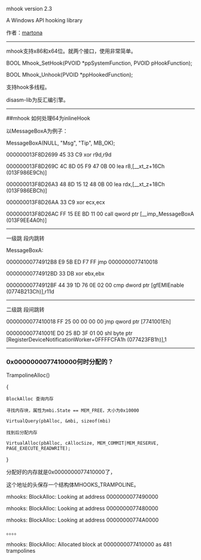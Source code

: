  mhook version 2.3

A Windows API hooking library


作者：[martona](https://github.com/martona/mhook)

---

mhook支持x86和x64位。就两个接口，使用非常简单。

BOOL Mhook_SetHook(PVOID *ppSystemFunction, PVOID pHookFunction);

BOOL Mhook_Unhook(PVOID *ppHookedFunction);

支持hook多线程。

disasm-lib为反汇编引擎。

---

##mhook 如何处理64为inlineHook

以MessageBoxA为例子：

MessageBoxA(NULL, "Msg", "Tip", MB_OK);

000000013F8D2699 45 33 C9             xor         r9d,r9d  

000000013F8D269C 4C 8D 05 F9 47 0B 00 lea         r8,[__xt_z+16Ch (013F986E9Ch)] 
 
000000013F8D26A3 48 8D 15 12 48 0B 00 lea         rdx,[__xt_z+18Ch (013F986EBCh)]
  
000000013F8D26AA 33 C9                xor         ecx,ecx  

000000013F8D26AC FF 15 EE BD 11 00    call        qword ptr [__imp_MessageBoxA (013F9EE4A0h)]  

---

一级跳 段内跳转

MessageBoxA:

00000000774912B8 E9 5B ED F7 FF       jmp         0000000077410018  

00000000774912BD 33 DB                xor         ebx,ebx  

00000000774912BF 44 39 1D 76 0E 02 00 cmp         dword ptr [gfEMIEnable (0774B213Ch)],r11d  

---

二级跳 段间跳转

0000000077410018 FF 25 00 00 00 00    jmp         qword ptr [7741001Eh]  

000000007741001E D0 25 8D 3F 01 00    shl         byte ptr [RegisterDeviceNotificationWorker+0FFFFCFA1h (077423FB1h)],1  



---


### 0x0000000077410000何时分配的？

TrampolineAlloc()

{

	BlockAlloc 查询内存

	寻找内存块，属性为mbi.State == MEM_FREE，大小为0x10000

	VirtualQuery(pbAlloc, &mbi, sizeof(mbi)

	找到后分配内存

	VirtualAlloc(pbAlloc, cAllocSize, MEM_COMMIT|MEM_RESERVE, PAGE_EXECUTE_READWRITE);

}

分配好的内存就是0x0000000077410000了，

这个地址的头保存一个结构体MHOOKS_TRAMPOLINE。

mhooks: BlockAlloc: Looking at address 0000000077490000

mhooks: BlockAlloc: Looking at address 0000000077480000

mhooks: BlockAlloc: Looking at address 00000000774A0000

。。。。

mhooks: BlockAlloc: Allocated block at 0000000077410000 as 481 trampolines







